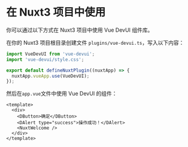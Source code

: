 # 在 Nuxt3 项目中使用

你可以通过以下方式在 Nuxt3 项目中使用 Vue DevUI 组件库。

在你的 Nuxt3 项目根目录创建文件 `plugins/vue-devui.ts`，写入以下内容：

```ts
import VueDevUI from 'vue-devui';
import 'vue-devui/style.css';

export default defineNuxtPlugin((nuxtApp) => {
  nuxtApp.vueApp.use(VueDevUI);
});
```

然后在`app.vue`文件中使用 Vue DevUI 的组件：

```vue
<template>
  <div>
    <DButton>确定</DButton>
    <DAlert type="success">操作成功！</DAlert>
    <NuxtWelcome />
  </div>
</template>
```
